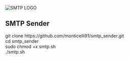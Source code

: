 ![SMTP LOGO]([https://raw.githubusercontent.com/monticelli91/smtp_sender/main/files/smtp.png](https://user-images.githubusercontent.com/43481866/202774933-ebcb6775-881a-49f0-9ae8-78a4eb49cfb9.png))

## SMTP Sender

git clone ht<span>tps://github.com/monticelli91/smtp_sender.git <br />
cd smtp_sender <br />
sudo chmod +x smtp.sh <br />
./smtp.sh <br />
